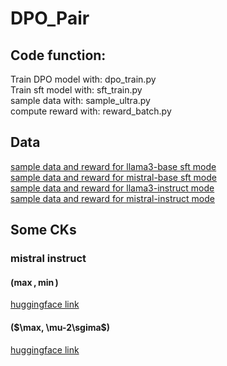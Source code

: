 # DPO_Pair
## Code function:
Train DPO model with: dpo_train.py  
Train sft model with: sft_train.py  
sample data with: sample_ultra.py  
compute reward with: reward_batch.py

## Data
[sample data and reward for llama3-base sft mode](https://huggingface.co/datasets/YaoYX/llama_sft_sample)   
[sample data and reward for mistral-base sft mode](https://huggingface.co/datasets/YaoYX/mistral_sft_sample)  
[sample data and reward for llama3-instruct mode](https://huggingface.co/datasets/YaoYX/llama_instruct_sample)  
[sample data and reward for mistral-instruct mode](https://huggingface.co/datasets/YaoYX/mistral_instruct_sample)  
## Some CKs
 ### mistral instruct 
 #### ($\max, \min$)  
 [huggingface link](https://huggingface.co/YaoYX/Mistral_instruct_chosen_mu_1000sigma_rejected_mu_-1000sigma)  

 #### ($\max, \mu-2\sgima$)  
 [huggingface link](https://huggingface.co/YaoYX/Mistral_instruct_chosen_mu_1000sigma_rejected_mu_-2sigma)  
